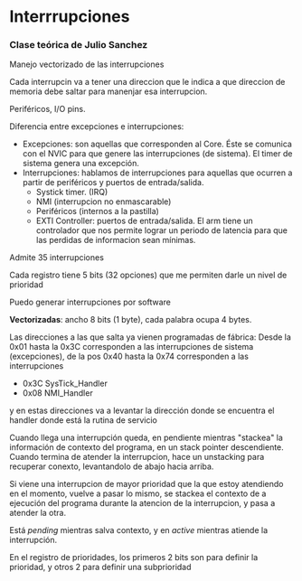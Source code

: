 # Interrrupciones
### Clase teórica de Julio Sanchez

Manejo vectorizado de las interrupciones

Cada interrupcin va a tener una direccion que le indica a que direccion de memoria debe saltar para manenjar esa interrupcion.

Periféricos, I/O pins. 

Diferencia entre excepciones e interrupciones:

- Excepciones: son aquellas que corresponden al Core. Éste se comunica con el NVIC para que genere las interrupciones (de sistema). El timer de sistema genera una excepción.
- Interrupciones: hablamos de interrupciones para aquellas que ocurren a partir de periféricos y puertos de entrada/salida.
    - Systick timer. (IRQ)
    - NMI (interrupcion no enmascarable)
    - Periféricos (internos a la pastilla)
    - EXTI Controller: puertos de entrada/salida. El arm tiene un controlador que nos permite lograr un periodo de latencia para que las perdidas de informacion sean mínimas.

Admite 35 interrupciones

Cada registro tiene 5 bits (32 opciones) que me permiten darle un nivel de prioridad

Puedo generar interrupciones por software

**Vectorizadas**: ancho 8 bits (1 byte), cada palabra ocupa 4 bytes.

Las direcciones a las que salta ya vienen programadas de fábrica:
Desde la 0x01 hasta la 0x3C corresponden a las interrupciones de sistema (excepciones), de la pos 0x40 hasta la 0x74 corresponden a las interrupciones

   - 0x3C SysTick_Handler
   - 0x08 NMI_Handler

y en estas direcciones va a levantar la dirección donde se encuentra el handler donde está la rutina de servicio

Cuando llega una interrupción queda, en pendiente mientras "stackea" la información de contexto del programa, en un stack pointer descendiente. Cuando termina de atender la interrupcion, hace un unstacking para recuperar conexto, levantandolo de abajo hacia arriba.

Si viene una interrupcion de mayor prioridad que la que estoy atendiendo en el momento, vuelve a pasar lo mismo, se stackea el contexto de a ejecución del programa durante la atencion de la interrupcion, y pasa a atender la otra.

Está *pending* mientras salva contexto, y en *active* mientras atiende la interrupción.

En el registro de prioridades, los primeros 2 bits son para definir la prioridad, y otros 2 para definir una subprioridad


